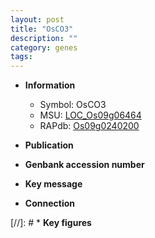 ```yaml
---
layout: post
title: "OsCO3"
description: ""
category: genes
tags: 
---
```


* **Information**  
    + Symbol: OsCO3  
    + MSU: [LOC_Os09g06464](http://rice.uga.edu/cgi-bin/ORF_infopage.cgi?orf=LOC_Os09g06464)  
    + RAPdb: [Os09g0240200](http://rapdb.dna.affrc.go.jp/viewer/gbrowse_details/irgsp1?name=Os09g0240200)  

* **Publication**  

* **Genbank accession number**  

* **Key message**  

* **Connection**  

[//]: # * **Key figures**  


